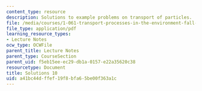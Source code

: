```yaml
---
content_type: resource
description: Solutions to example problems on transport of particles.
file: /media/courses/1-061-transport-processes-in-the-environment-fall-2008/a41bc44dffef19f8bfa65be00f363a1c_solutions10.pdf
file_type: application/pdf
learning_resource_types:
- Lecture Notes
ocw_type: OCWFile
parent_title: Lecture Notes
parent_type: CourseSection
parent_uid: f5eb15ee-ec29-db1a-0157-e22a35620c38
resourcetype: Document
title: Solutions 10
uid: a41bc44d-ffef-19f8-bfa6-5be00f363a1c
---
```

